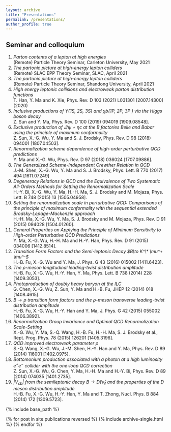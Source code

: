 ```yaml
---
layout: archive
title: "Presentations"
permalink: /presentations/
author_profile: true
---
```


## Seminar and colloquium 

1. *Parton contents of a lepton at high energies*  
(Remote) Particle Theory Seminar, Carleton University, May 2021
2. *The partonic picture at high-energy lepton colliders*  
(Remote) SLAC EPP Theory Seminar, SLAC, April 2021
3. *The partonic picture at high-energy lepton colliders*  
(Remote) Particle Theory Seminar, Shandong University, April 2021
4. *High energy leptonic collisions and electroweak parton distribution functions*  
T. Han, Y. Ma and K. Xie,  Phys. Rev. D 103 (2021) L031301 [2007.14300] (2020)
5. *Inclusive productions of Υ(1S, 2S, 3S) and χb(1P, 2P, 3P ) via the Higgs boson decay*  
Z. Sun and Y. Ma, Phys. Rev. D 100 (2019) 094019 [1909.08548].
6. *Exclusive production of J/ψ + ηc at the B factories Belle and Babar using the principle of maximum conformality*  
Z. Sun, X.-G. Wu, Y. Ma and S. J. Brodsky, Phys. Rev. D 98 (2018) 094001 [1807.04503].
7. *Renormalization scheme dependence of high-order perturbative QCD predictions*  
Y. Ma and X.-G. Wu, Phys. Rev. D 97 (2018) 036024 [1707.09886].
8. *The Generalized Scheme-Independent Crewther Relation in QCD*  
J.-M. Shen, X.-G. Wu, Y. Ma and S. J. Brodsky, Phys. Lett. B 770 (2017) 494 [1611.07249]
9. *Degeneracy Relations in QCD and the Equivalence of Two Systematic All-Orders Methods for Setting the Renormalization Scale*  
H.-Y. Bi, X.-G. Wu, Y. Ma, H.-H. Ma, S. J. Brodsky and M. Mojaza, Phys. Lett. B 748 (2015) 13 [1505.04958].
1. *Setting the renormalization scale in
perturbative QCD: Comparisons of the principle of maximum conformality with the sequential extended
Brodsky-Lepage-Mackenzie approach*  
H.-H. Ma, X.-G. Wu, Y. Ma, S. J. Brodsky and M. Mojaza, Phys. Rev. D 91 (2015) 094028 [1504.01260].
1. *General Properties on Applying the Principle of Minimum Sensitivity to High-order Perturbative QCD Predictions*  
Y. Ma, X.-G. Wu, H.-H. Ma and H.-Y. Han, Phys. Rev. D 91 (2015) 034006 [1412.8514].
1. *Transition Form Factors and the Semi-leptonic Decay $B\to K^\* \mu^+ \mu^-$*  
 H.-B. Fu, X.-G. Wu and Y. Ma, J. Phys. G 43 (2016) 015002 [1411.6423].
1. *The $\rho$-meson longitudinal leading-twist distribution amplitude*  
 H.-B. Fu, X.-G. Wu, H.-Y. Han, Y. Ma, Phys. Lett. B 738 (2014) 228 [1409.3053].
1. *Photoproduction of doubly heavy baryon at the ILC*  
G. Chen, X.-G. Wu, Z. Sun, Y. Ma and H.-B. Fu, JHEP 12 (2014) 018 [1408.4615].
1. *$B\to\rho$ transition form factors and the ρ-meson transverse leading-twist distribution amplitude*  
H.-B. Fu, X.-G. Wu, H.-Y. Han and Y. Ma, J. Phys. G 42 (2015) 055002 [1406.3892].
1. *Renormalization Group Invariance and Optimal QCD Renormalization Scale-Setting*  
X.-G. Wu, Y. Ma, S.-Q. Wang, H.-B. Fu, H.-H. Ma, S. J. Brodsky et al., Rept. Prog. Phys. 78 (2015) 126201
[1405.3196].
1. *QCD improved electroweak parameter $\rho$*  
S.-Q. Wang, X.-G. Wu, J.-M. Shen, H.-Y. Han and Y. Ma, Phys. Rev. D 89 (2014) 116001 [1402.0975].
1. *Bottomonium production associated with a photon at a high luminosity $e^+ e^−$ collider with the one-loop QCD correction*  
Z. Sun, X.-G. Wu, G. Chen, Y. Ma, H.-H. Ma and H.-Y. Bi, Phys. Rev. D 89 (2014) 074035 [1401.2735].
1. *$|V_{cb}|$ from the semileptonic decay $B\to D\ell {\bar \nu}_\ell$ and the properties of the D meson distribution amplitude*  
H.-B. Fu, X.-G. Wu, H.-Y. Han, Y. Ma and T. Zhong, Nucl. Phys. B 884 (2014) 172 [1309.5723].


[^_^]:## Conference talks


{% include base_path %}

{% for post in site.publications reversed %}
  {% include archive-single.html %}
{% endfor %}
